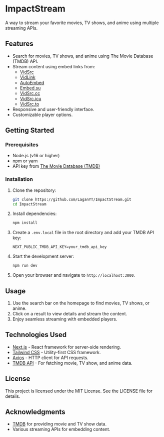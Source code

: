 # ImpactStream

A way to stream your favorite movies, TV shows, and anime using multiple streaming APIs.

## Features

- Search for movies, TV shows, and anime using The Movie Database (TMDB) API.
- Stream content using embed links from:
  - [VidSrc](https://vidsrc.me)
  - [VidLink](https://vidlink.pro)
  - [AutoEmbed](https://autoembed.cc)
  - [Embed.su](https://embed.su)
  - [VidSrc.cc](https://vidsrc.cc)
  - [VidSrc.icu](https://vidsrc.icu)
  - [VidSrc.to](https://vidsrc.to)
- Responsive and user-friendly interface.
- Customizable player options.

## Getting Started

### Prerequisites

- Node.js (v16 or higher)
- npm or yarn
- API key from [The Movie Database (TMDB)](https://developer.themoviedb.org/docs/getting-started)

### Installation

1. Clone the repository:
   ```bash
   git clone https://github.com/LaganYT/ImpactStream.git
   cd ImpactStream
   ```

2. Install dependencies:
   ```bash
   npm install
   ```

3. Create a `.env.local` file in the root directory and add your TMDB API key:
   ```plaintext
   NEXT_PUBLIC_TMDB_API_KEY=your_tmdb_api_key
   ```

4. Start the development server:
   ```bash
   npm run dev
   ```

5. Open your browser and navigate to `http://localhost:3000`.

## Usage

1. Use the search bar on the homepage to find movies, TV shows, or anime.
2. Click on a result to view details and stream the content.
3. Enjoy seamless streaming with embedded players.

## Technologies Used

- [Next.js](https://nextjs.org/) - React framework for server-side rendering.
- [Tailwind CSS](https://tailwindcss.com/) - Utility-first CSS framework.
- [Axios](https://axios-http.com/) - HTTP client for API requests.
- [TMDB API](https://developer.themoviedb.org/) - For fetching movie, TV show, and anime data.

## License

This project is licensed under the MIT License. See the LICENSE file for details.

## Acknowledgments

- [TMDB](https://www.themoviedb.org/) for providing movie and TV show data.
- Various streaming APIs for embedding content.